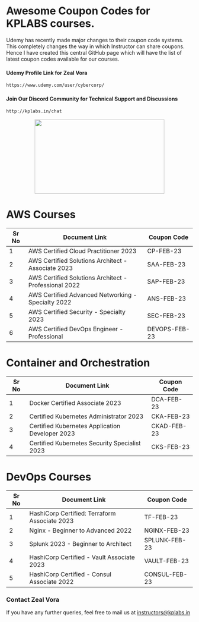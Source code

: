 # Awesome Coupon Codes for KPLABS courses.

Udemy has recently made major changes to their coupon code systems. This completely changes the way in which Instructor can share coupons. Hence I have created this central GitHub page which will have the list of latest coupon codes available for our courses.

#### Udemy Profile Link for Zeal Vora

```sh
https://www.udemy.com/user/cybercorp/
```
#### Join Our Discord Community for Technical Support and Discussions

```sh
http://kplabs.in/chat
```
<p align="center">
  <img width="350" height="200" src="https://i.ibb.co/b3jFkkk/discord-terraform.png">
</p>

# AWS Courses 

| Sr No | Document Link | Coupon Code |
| ------ | ------ | ------ |
| 1 |AWS Certified Cloud Practitioner 2023 | CP-FEB-23 | 
| 2 |AWS Certified Solutions Architect - Associate  2023| SAA-FEB-23 |
| 3 |AWS Certified Solutions Architect - Professional 2022 | SAP-FEB-23 |
| 4 |AWS Certified Advanced Networking - Specialty 2022 | ANS-FEB-23|
| 5 |AWS Certified Security - Specialty 2023 | SEC-FEB-23 |
| 6 |AWS Certified DevOps Engineer - Professional | DEVOPS-FEB-23 |

# Container and Orchestration

| Sr No | Document Link | Coupon Code |
| ------ | ------ | ------ |
| 1 | Docker Certified Associate 2023 | DCA-FEB-23 | 
| 2 | Certified Kubernetes Administrator 2023 | CKA-FEB-23 | 
| 3 | Certified Kubernetes Application Developer 2023 | CKAD-FEB-23 | 
| 4 | Certified Kubernetes Security Specialist 2023 | CKS-FEB-23 | 

# DevOps Courses

| Sr No | Document Link | Coupon Code |
| ------ | ------ | ------ |
| 1 | HashiCorp Certified: Terraform Associate 2023 | TF-FEB-23 | 
| 2 | Nginx - Beginner to Advanced 2022 | NGINX-FEB-23 | 
| 3 | Splunk 2023 - Beginner to Architect | SPLUNK-FEB-23 | 
| 4 | HashiCorp Certified - Vault Associate 2023 | VAULT-FEB-23 | 
| 5 | HashiCorp Certified - Consul Associate 2022 | CONSUL-FEB-23	 | 




### Contact Zeal Vora
If you have any further queries, feel free to mail us at instructors@kplabs.in
